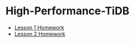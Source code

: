 # High-Performance-TiDB

- [Lesson 1 Homework](./Lesson1/README.md)
- [Lesson 2 Homework](./Lesson2/README.md)